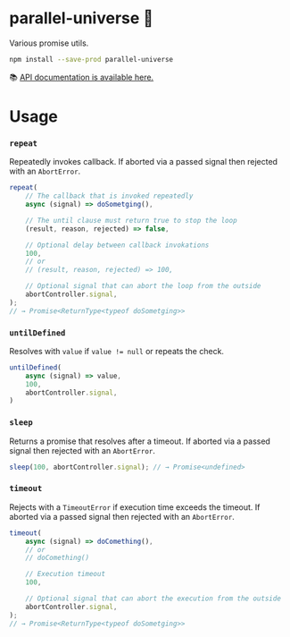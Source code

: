 # parallel-universe 🔭

Various promise utils.

```sh
npm install --save-prod parallel-universe
```

📚 [API documentation is available here.](https://smikhalevski.github.io/parallel-universe/)

# Usage

### `repeat`

Repeatedly invokes callback. If aborted via a passed signal then rejected with an `AbortError`.

```ts
repeat(
    // The callback that is invoked repeatedly
    async (signal) => doSometging(),

    // The until clause must return true to stop the loop
    (result, reason, rejected) => false,

    // Optional delay between callback invokations
    100,
    // or
    // (result, reason, rejected) => 100,

    // Optional signal that can abort the loop from the outside
    abortController.signal,
);
// → Promise<ReturnType<typeof doSometging>>
```

### `untilDefined`

Resolves with `value` if `value != null` or repeats the check.

```ts
untilDefined(
    async (signal) => value,
    100,
    abortController.signal,
)
```

### `sleep`

Returns a promise that resolves after a timeout. If aborted via a passed signal then rejected with an `AbortError`.

```ts
sleep(100, abortController.signal); // → Promise<undefined>
```

### `timeout`

Rejects with a `TimeoutError` if execution time exceeds the timeout. If aborted via a passed signal then rejected with
an `AbortError`.

```ts
timeout(
    async (signal) => doComething(),
    // or
    // doComething()

    // Execution timeout
    100,

    // Optional signal that can abort the execution from the outside
    abortController.signal,
);
// → Promise<ReturnType<typeof doSometging>>
```
